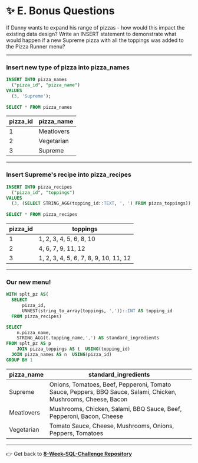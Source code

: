 # ✨ E. Bonus Questions

If Danny wants to expand his range of pizzas - how would this impact the existing data design? Write an INSERT statement to demonstrate what would happen if a new Supreme pizza with all the toppings was added to the Pizza Runner menu?

---
### Insert new type of pizza into pizza_names
```SQL
INSERT INTO pizza_names
  ("pizza_id", "pizza_name")
VALUES
  (3, 'Supreme');
  
SELECT * FROM pizza_names
```
| pizza_id | pizza_name |
| -------- | ---------- |
| 1        | Meatlovers |
| 2        | Vegetarian |
| 3        | Supreme    |
---
### Insert Supreme's recipe into pizza_recipes
```SQL
INSERT INTO pizza_recipes
  ("pizza_id", "toppings")
VALUES
  (3, (SELECT STRING_AGG(topping_id::TEXT, ', ') FROM pizza_toppings));
  
SELECT * FROM pizza_recipes
```
| pizza_id | toppings                              |
| -------- | ------------------------------------- |
| 1        | 1, 2, 3, 4, 5, 6, 8, 10               |
| 2        | 4, 6, 7, 9, 11, 12                    |
| 3        | 1, 2, 3, 4, 5, 6, 7, 8, 9, 10, 11, 12 |
---

### Our new menu!
```SQL
WITH splt_pz AS(
  SELECT
      pizza_id,
      UNNEST(string_to_array(toppings, ','))::INT AS topping_id
  FROM pizza_recipes)

SELECT
    n.pizza_name,
    STRING_AGG(t.topping_name,',') AS standard_ingredients
FROM splt_pz AS p
	JOIN pizza_toppings AS t  USING(topping_id)
  JOIN pizza_names AS n  USING(pizza_id)
GROUP BY 1
```
| pizza_name | standard_ingredients                                                                                           |
| ---------- | -------------------------------------------------------------------------------------------------------------- |
| Supreme    | Onions, Tomatoes, Beef, Pepperoni, Tomato Sauce, Peppers, BBQ Sauce, Salami, Chicken, Mushrooms, Cheese, Bacon |
| Meatlovers | Mushrooms, Chicken, Salami, BBQ Sauce, Beef, Pepperoni, Bacon, Cheese                                          |
| Vegetarian | Tomato Sauce, Cheese, Mushrooms, Onions, Peppers, Tomatoes                                                     |

---
👉 Get back to [**8-Week-SQL-Challenge Repository**](https://github.com/PHAMTHUYDUYEN/8-week-SQL-Challenge)
